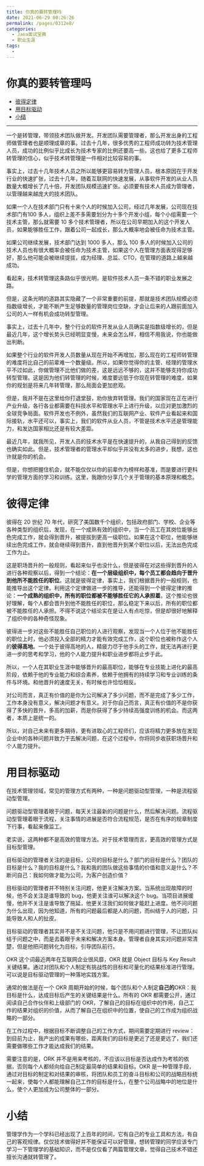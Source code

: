 ```yaml
---
title: 你真的要转管理吗
date: 2021-06-29 00:26:26
permalink: /pages/0312e8/
categories:
  - Java面试宝典
  - 职业生涯
tags:
  - 
---
```

# 你真的要转管理吗

   * [彼得定律](#彼得定律)
   * [用目标驱动](#用目标驱动)
   * [小结](#小结)

***

一个是转管理，带领技术团队做开发。开发团队需要管理者，那么开发出身的工程师做管理者也是顺理成章的事。过去十几年，很多优秀的工程师成功转为技术管理人员，成功的比例似乎比成长为技术专家的比例还要高一些。这也给了更多工程师转管理的信心，似乎技术转管理是一件相对比较容易的事。

事实上，过去十几年技术人员之所以能够更容易转为管理人员，根本原因在于开发行业的快速扩张，过去十几年，随着互联网的快速发展，从事软件开发的从业人员数量大概增长了几十倍，开发团队规模迅速扩张。必须要有技术人员成为管理者，以管理越来越庞大的技术团队。

如果一个人在技术部门只有十来个人的时候加入公司，经过几年发展，公司现在技术部门有100 多人，组织上差不多需要划分为十多个开发小组，每个小组需要一个技术主管，那么就需要 10 多个技术管理者，所以在公司早期加入的这个开发人员，如果能够胜任工作，跟着公司一起成长，那么大概率地会被任命为技术主管。

如果公司继续发展，技术部门达到 1000 多人，那么 100 多人的时候加入公司的技术人员也有很大概率会被任命为技术主管，如果这个人在管理方面表现得足够好，那么他可能会被继续提拔，成为经理、总监、CTO，在管理的道路上越来越成功。

看起来，技术转管理这条路似乎很光明，是软件技术人员一条不错的职业发展之路。

但是，这条光明的道路其实隐藏了一个非常重要的前提，那就是技术团队规模必须指数级增长，才能不断产生足够数量的管理岗位空缺，才会让后来的人跟前面加入公司的人一样有机会成功转型管理。

事实上，过去十几年中，整个行业的软件开发从业人员确实是指数级增长的，但是最近几年，这个增长势头已经明显变慢，未来会怎么样，相信不用我说，你也能做出判断。

如果整个行业的软件开发人员数量从现在开始不再增加，那么现在的工程师转管理的难度将比自己的前辈难一个数量级。所以，如果你觉得你的主管、经理的管理水平不过如此，你做管理不比他们做的差，这是远远不够的，这并不能够支持你成功转型管理。这是因为他们转管理的时候，难度要远低于你现在转管理的难度，如果你的规划是将来几年转管理，那么局面会更加悲观。

但是，我并不是在这里给你打退堂鼓，劝你放弃转管理。我们的国家现在正在进行产业升级，各行各业都需要在科技水平和管理水平上进行升级，以应对更加激烈的全球竞争局面。软件开发也不例外，虽然我们的互联网产业、软件产业看起来和国际接轨，水平还可以，事实上，我们的软件从业人员，不管是技术水平还是管理能力，和发达国家相比还是有较大差距。

最近几年，就我所见，开发人员的技术水平是在快速提升的，从我自己得到的反馈也确实如此。但是，技术管理者的管理水平却似乎并没有太多的进步，我想，这也许就是你的机会。

但是，你想把握住机会，就不能仅仅以你的前辈作为榜样和基准，而是要进行更科学的管理方面的学习和训练。这里，我跟你分享几个关于管理的基本原理和概念。

# 彼得定律

彼得在 20 世纪 70 年代，研究了美国数千个组织，包括政府部门、学校、企业等各种类型的组织后，发现，在一个成熟有效的组织中，当一个员工在其岗位能够出色完成工作，就会得到晋升，被提拔到更高一级职位。如果在这个职位，他能够继续出色完成工作，就会继续得到晋升，直到他晋升到某个职位以后，无法出色完成工作为止。

这是职场晋升的一般规则，看起来似乎也没什么，但是彼得在对这些得到晋升的人进行各种观察以后，得到一个结论：**在一个层级组织中，每个员工都会趋向于晋升到他所不能胜任的职位**。这就是彼得定律，事实上，我们根据晋升的一般规则，也能推导出这个定律。利用这个定律做进一步的推导，还能得到一个彼得定律的推论：**一个成熟的组织中，所有的职位都被不能够胜任它的人承担着**。这个推论也很好理解，每个人都会晋升到他不能胜任的职位，那么稳定下来以后，所有的职位都被不能胜任的人承担。不得不说这个结论实在是让人有点吃惊，但是却很好地解释了组织中的各种奇怪现象。

彼得进一步对这些不能胜任自己职位的人进行观察，发现当一个人位于他不能胜任的职位上时，他必须投入全部的精力才能有效完成工作，这个职位也被称作这个人的**彼得高地**。一个处于彼得高地的人，精疲力尽于他手头的工作，就无法再进行更进一步的思考和学习，他的个人能力提升和职业进步都将止步于此。

所以，一个人在其职业生涯中能够晋升的最高职位，能够在专业技能上进化的最高阶段，依赖于他的专业能力和综合素养，依赖于他拥有的持续学习和专业训练的条件与环境。和他晋升的速度无关，有时候也许恰恰相反。

对公司而言，真正有价值的是你为公司解决了多少问题，而不是完成了多少工作，工作本身没有意义，解决问题才有意义。对于你自己而言，真正有价值的不是你获得了多快的晋升，多高的加薪，而是你获得了多少持续高强度训练的机会。而这两者，本质上是统一的。

所以，对自己未来有更多期待，更有进取心的工程师们，应该将精力更多放在发现企业中的各种问题并致力于去解决问题，在这个过程中，你将同步收获职场晋升和个人能力提升。

# 用目标驱动

在技术管理领域，常见的管理方式有两种，一种是问题驱动型管理，一种是流程驱动型管理。

问题驱动型管理着眼于问题，每天关注最新的问题是什么，然后解决问题。流程驱动型管理着眼于流程，关注事情的进展是否符合流程规范，是否在有序的规章制度下行事，看起来像监工。

老实说，这两种都不是高效的管理方法。对于技术管理而言，更高效的管理方式是目标型管理。

目标驱动的管理者关注的是目标，公司的目标是什么？部门的目标是什么？团队的目标是什么？我的目标是什么？我和我的团队做这些事情的价值和意义是什么？不断问自己：我如何做才能为公司，为客户创造价值？

目标驱动的管理者并不特别关注问题，他更关注解决方案。当系统出现故障的时候，他不会关注是谁导致的 bug，他更关注谁可以解决这个 bug。当项目进展缓慢，他并不关注是谁导致了拖延，他更关注我们如何做才能赶上进度。他不问问题为什么出现，因为他知道，所有的问题最后都是人的问题，而纠结于人的问题，只能导致人和人的扯皮。

目标驱动的管理者其实并不是不关注问题，他只是不用问题进行管理，不让团队纠结于问题之中，而是去着眼于未来和解决方案本身。管理者自身其实对问题非常清楚，但是他把问题转化为目标，引导团队前行。

OKR 这个词最近两年在互联网企业很风靡，OKR 就是 Object 目标与 Key Result 关键结果。通过对团队和个人制定有挑战性的目标和可量化的结果标准进行管理。可以说是目标驱动管理的一种落地实践方案。

通常的做法是在一个 OKR 周期开始的时候，每个团队和个人制定**自己的**OKR：我目标是什么，达成目标后产生的关键结果是什么。所有的 OKR 都需要公开，通过阅读自己合作伙伴和上级部门的 OKR，了解自己的目标在组织中的作用，自己工作的结果对组织的价值，从而了解自己在组织中的位置，使自己的工作成为组织战略的一部分。

在工作过程中，根据目标不断调整自己的工作方式，期间需要定期进行 review：到目前为止，我产出的成果有哪些，距离我们的目标是更近了还是更远了，我们还需要做哪些工作才能达成我们的结果。

需要注意的是，ORK 并不是用来考核的，不应该以目标是否达成作为考核的依据，否则每个人都倾向给自己制定最简单的结果和目标。OKR 是一种管理手段，通过对目标的制定和对结果的审核，将团队和员工的奋斗目标和公司的战略目标统一起来，使每个人都能理解自己工作的目标是什么，在整个公司战略中的地位是什么，使个人更加成为公司整体的一部分。

# 小结

管理学作为一个学科已经出现了上百年的时间，它有自己的专业工具和方法，有自己的客观规律。仅仅技术做得好并不能保证可以好管理，想转管理的同学应该专门学习一下管理学的基础知识，而不是仅仅看了两篇管理文章，觉得自己技术不错还擅长沟通就转管理了。
